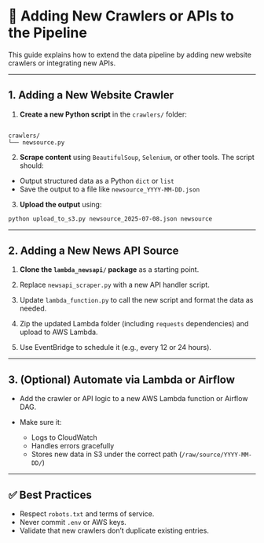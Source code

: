 # 🧩 Adding New Crawlers or APIs to the Pipeline

This guide explains how to extend the data pipeline by adding new website crawlers or integrating new APIs.

---

## 1. Adding a New Website Crawler

1. **Create a new Python script** in the `crawlers/` folder:
```

crawlers/
└── newsource.py

````

2. **Scrape content** using `BeautifulSoup`, `Selenium`, or other tools. The script should:
- Output structured data as a Python `dict` or `list`
- Save the output to a file like `newsource_YYYY-MM-DD.json`

3. **Upload the output** using:
```bash
python upload_to_s3.py newsource_2025-07-08.json newsource
````

---

## 2. Adding a New News API Source

1. **Clone the `lambda_newsapi/` package** as a starting point.

2. Replace `newsapi_scraper.py` with a new API handler script.

3. Update `lambda_function.py` to call the new script and format the data as needed.

4. Zip the updated Lambda folder (including `requests` dependencies) and upload to AWS Lambda.

5. Use EventBridge to schedule it (e.g., every 12 or 24 hours).

---

## 3. (Optional) Automate via Lambda or Airflow

* Add the crawler or API logic to a new AWS Lambda function or Airflow DAG.
* Make sure it:

  * Logs to CloudWatch
  * Handles errors gracefully
  * Stores new data in S3 under the correct path (`/raw/source/YYYY-MM-DD/`)

---

## ✅ Best Practices

* Respect `robots.txt` and terms of service.
* Never commit `.env` or AWS keys.
* Validate that new crawlers don’t duplicate existing entries.

````